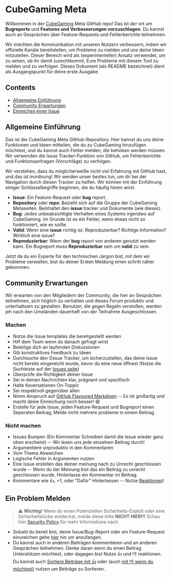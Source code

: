 # CubeGaming Meta
Willkommen in der [CubeGaming](https://cubegaming.eu) Meta GitHub repo! Das ist *der* ort um **Bugreports** und **Features und Verbesserungen vorzuschlagen**. Du kannst auch an Gesprächen über Feature-Requests und Fehlerberichte teilnehmen.

Wir möchten die Kommunikation mit unseren Nutzern verbessern, indem wir offizielle Kanäle bereitstellen, um Probleme zu melden und uns deine Ideen mitzuteilen. Dieser Bereich wird als (experimenteller) Ansatz verwendet, um zu sehen, ob ihr damit zurechtkommt, Eure Probleme mit diesem Tool zu melden und zu verfolgen. Dieses Dokument (als README bezeichnet) dient als Ausgangspunkt für deine erste Ausgabe.

## Contents
- [Allgemeine Einführung](https://github.com/CubeGaming-Development/Meta#allgemeine-einführung)
- [Community Erwartungen](https://github.com/CubeGaming-Development/Meta#community-erwartungen)
- [Einreichen einer Issue](https://github.com/CubeGaming-Development/Meta#ein-problem-melden)

## Allgemeine Einführung
Das ist die CubeGaming Meta GitHub-Repository. Hier kannst du uns deine Funktionen und Ideen mitteilen, die du zu CubeGaming hinzufügen möchtest, und du kannst auch Fehler melden, die behoben werden müssen. Wir verwenden die Issue Tracker-Funktion von GitHub, um Fehlerberichte und Funktionsanfragen (Vorschläge) zu verfolgen.

Wir verstehen, dass du möglicherweiße nicht viel Erfahrung mit GitHub hast, und das ist inordnung! Wir werden unser bestes tun, um dir bei der Navigation durch diesen Tracker zu helfen. Wir können mit der Einführung einiger Schlüsselbegriffe beginnen, die du häufig hören wirst.
- **Issue**: Ein Feature-Request oder **bug** report.
- **Repository** oder **repo**: Bezieht sich auf die Gruppe der CubeGaming Metaseiten. Beinhaltet den **issue** tracker und Dokumente (wie dieses).
- **Bug**: Jedes unbeabsichtigte Verhalten eines Systems irgendwo auf CubeGaming. Im Grunde ist es ein Fehler, wenn etwas nicht so funktioniert, wie es sollte.
- **Valid**: Wenn eine **issue** richtig ist. Reproduzierbar? Richtige Information? Wirklich eine issue?
- **Reproduzierbar**: Wenn der **bug** report von anderen genutzt werden kann. Ein Bugreport muss **Reproduzierbar** sein um **valid** zu sein.

Jetzt da du ein Experte für den technischen Jargon bist, mit dem wir Probleme verwalten, bist du deiner Ersten Meldung einen schritt näher gekommen.

## Community Erwartungen
Wir erwarten von den Mitgliedern der Community, die hier an Gesprächen teilnehmen, sich höglich zu verhalten und dieses Forum produktiv und unterhaltsam zu gestalten. Benutzer, die gegen Regeln verstoßen, werden jeh nach den Umständen dauerhaft von der Teilnahme Ausgeschlossen.

### Machen
- Nutze die Issue templates die bereitgestellt werden
- Hilf dem Team wenn du danach gefragt wirst
- Beteilige dich an laufenden Diskussionen
- Gib konstruktives Feedback zu Ideen
- Durchsuche den Ossue Tracker, um sicherzustellen, das deine Issue nicht bereits eingereicht wurde, bevor du eine neue öffnest (Nutze die Suchleiste auf der  [Issues seite](https://github.com/CubeGaming-Development/Meta/issues))
- Überprüfe die Richtigkeit deiner Issue
- Sei in deinen Nachrichten klar, prägnant und spezifisch
- Halte Koversationen On-Toppic
- Sei respektvoll gegenüber allen
- Nimm Anspruch auf [GitHub Flavoured Markdown](https://github.com/adam-p/markdown-here/wiki/Markdown-Cheatsheet) -- Es ist großartig und macht deine Einreichung noch besser! 😄
- Erstelle für jede Issue, jeden Feature-Request und Bugreport einen Seperaten Beitrag, Melde nicht mehrere probleme in einem Beitrag.

### Nicht machen
- Issues Bumpen (Ein Kommentar Schreiben damit die Issue wieder ganz oben erscheint) -- Wir lesen uns jede einzelnen Beitrag durch!
- Argumentiere unproduktiv in den Kommentaren
- Vom Thema Abweichen
- Logische Fehler in Argumenten nutzen
- Eine Issue erstellen das deiner meinung nach zu Unrecht geschlossen wurde -- Wenn du der Meinung bist das ein Beitrag zu unrecht geschlossen wurde, Hinterlasse ein Kommentar im Beitrag.
- Kommentare wie 👍, +1, oder "Dafür" Hinterlassen -- Nutze [Reaktionen](https://github.blog/2016-03-10-add-reactions-to-pull-requests-issues-and-comments/)!
## Ein Problem Melden
> ⚠️ **Wichtig!** Wenn du einen Potenziellen Sicherheits-Exploit oder eine Sicherheitslücke entdeckst, melde diese bitte **NICHT HIER!!!** Schau hier [Security Policy](https://github.com/CubeGaming-Development/Meta/security/policy) für mehr Informatione nach.

- Sobald du bereit bist, deine Issue/Bug-Report oder ein Feature-Request einureichen gehe [hier](https://github.com/CubeGaming-Development/Meta/issues/new/choose) hin um anzufangen.
- Du kannst auch in anderen Beiträgen kommentieren und an anderen Gesprächen teilnehmen. Denke daran wenn du einen Beitrag Unterstützen möchtest, oder dagegen bist Nutze 👍 und 👎 reaktionen. Du kannst auch [Sortiere Beiträge mit 👍](https://github.com/CubeGaming-Development/Meta/issues?q=is%3Aissue+sort%3Areactions-%2B1-desc) oder (auch [mit 👎 wenn du möchtest](https://github.com/CubeGaming-Development/Meta/issues?q=is%3Aissue+sort%3Areactions--1-desc)) nutzen um Beiträge zu Sortieren.
